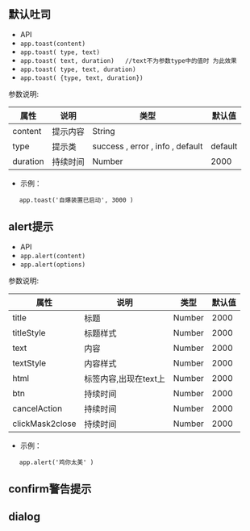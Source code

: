##  默认吐司  

*  API
  * ` app.toast(content) `
  * ` app.toast( type, text) `
  * ` app.toast( text, duration)   //text不为参数type中的值时 为此效果 `
  * ` app.toast( type, text, duration) `
  * ` app.toast( {type, text, duration}) `

参数说明:

| 属性 | 说明 | 类型 | 默认值 |
| --- | --- | --- | --- |
| content | 提示内容 | String | |
| type | 提示类 |  success  ,  error  ,  info  ,  default  | default |
| duration | 持续时间 | Number | 2000 |

* 示例：
  
```
   app.toast('自爆装置已启动', 3000 )

```


## alert提示

*  API
  * ` app.alert(content) `
  * ` app.alert(options) `
  

参数说明:

| 属性 | 说明 | 类型 | 默认值 |
| --- | --- | --- | --- |
| title | 标题 | Number | 2000 |
| titleStyle | 标题样式 | Number | 2000 |
| text | 内容 | Number | 2000 |
| textStyle | 内容样式 | Number | 2000 |
| html | 标签内容,出现在text上 | Number | 2000 |
| btn | 持续时间 | Number | 2000 |
| cancelAction | 持续时间 | Number | 2000 |
| clickMask2close | 持续时间 | Number | 2000 |

* 示例：
  
```
   app.alert('鸡你太美' )

```


## confirm警告提示

## dialog 